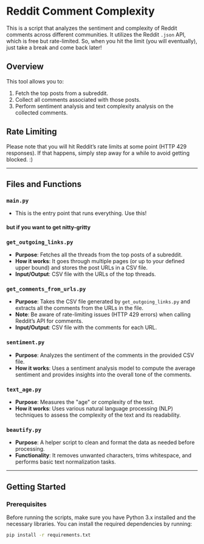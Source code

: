# Reddit Comment Complexity

This is a script that analyzes the sentiment and complexity of Reddit comments across different communities. It utilizes the Reddit `.json` API, which is free but rate-limited. So, when you hit the limit (you will eventually), just take a break and come back later!

## Overview

This tool allows you to:
1. Fetch the top posts from a subreddit.
2. Collect all comments associated with those posts.
3. Perform sentiment analysis and text complexity analysis on the collected comments.

## Rate Limiting

Please note that you will hit Reddit’s rate limits at some point (HTTP 429 responses). If that happens, simply step away for a while to avoid getting blocked. :)

---

## Files and Functions

### `main.py`
- This is the entry point that runs everything. Use this!


#### but if you want to get nitty-gritty


### `get_outgoing_links.py`
- **Purpose**: Fetches all the threads from the top posts of a subreddit.
- **How it works**: It goes through multiple pages (or up to your defined upper bound) and stores the post URLs in a CSV file.
- **Input/Output**: CSV file with the URLs of the top threads.

### `get_comments_from_urls.py`
- **Purpose**: Takes the CSV file generated by `get_outgoing_links.py` and extracts all the comments from the URLs in the file.
- **Note**: Be aware of rate-limiting issues (HTTP 429 errors) when calling Reddit’s API for comments.
- **Input/Output**: CSV file with the comments for each URL.

### `sentiment.py`
- **Purpose**: Analyzes the sentiment of the comments in the provided CSV file.
- **How it works**: Uses a sentiment analysis model to compute the average sentiment and provides insights into the overall tone of the comments.

### `text_age.py`
- **Purpose**: Measures the "age" or complexity of the text.
- **How it works**: Uses various natural language processing (NLP) techniques to assess the complexity of the text and its readability.

### `beautify.py`
- **Purpose**: A helper script to clean and format the data as needed before processing.
- **Functionality**: It removes unwanted characters, trims whitespace, and performs basic text normalization tasks.

---

## Getting Started

### Prerequisites
Before running the scripts, make sure you have Python 3.x installed and the necessary libraries. You can install the required dependencies by running:

```bash
pip install -r requirements.txt

```

